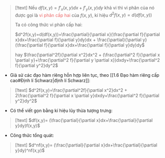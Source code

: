 
>[!text]
>Nếu $df(x,y)= f'_x(x,y)dx+f'_y(x,y)dy$ khả vi thì vi phân của nó được gọi là <span style="color:#ec6565">vi phân cấp hai</span> của $f(x,y)$, kí hiệu $d^2f(x,y)=d(df(x,y))$
>
>Ta có công thức vi phân cấp hai:
>
>$d^2f(x,y)=d(df(x,y))=\frac{\partial}{\partial x}(\frac{\partial f}{\partial x}dx+\frac{\partial f}{\partial y}dy)dx + \frac{\partial}{\partial y}(\frac{\partial f}{\partial x}dx+\frac{\partial f}{\partial y}dy)dy$ 
>
>hay $\frac{\partial^2f}{\partial x^2}dx^2 + (\frac{\partial^2 f}{\partial x \partial y}+\frac{\partial^2 f}{\partial y \partial x})dxdy+\frac{\partial^2 f}{\partial y^2}dy^2$

- Giả sử các đạo hàm riêng hỗn hợp liên tục, theo [[1.6 Đạo hàm riêng cấp cao#Định lí Schwarz|định lí Schwarz]]: 
>[!text]
>$d^2f(x,y)=\frac{\partial^2f}{\partial x^2}dx^2 + 2\frac{\partial^2 f}{\partial x \partial y}dxdy+\frac{\partial^2 f}{\partial y^2}dy^2$

- Có thể viết gọn bằng kí hiệu lũy thừa tượng trưng:
>[!text]
>$df(x,y)= (\frac{\partial}{\partial x}dx+\frac{\partial}{\partial y}dy)f(x,y)$

- Công thức tổng quát:
>[!text]
>$d^nf(x,y)= (\frac{\partial}{\partial x}dx+\frac{\partial}{\partial y}dy)^nf(x,y)$

